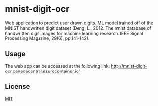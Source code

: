 # mnist-digit-ocr
Web application to predict user drawn digits. ML model trained off of the MNIST handwritten digit dataset (Deng, L., 2012. The mnist database of handwritten digit images for machine learning research. IEEE Signal Processing Magazine, 29(6), pp.141–142).

## Usage

The web app can be accessed at the following link: http://mnist-digit-ocr.canadacentral.azurecontainer.io/

## License
[MIT](https://choosealicense.com/licenses/mit/)
